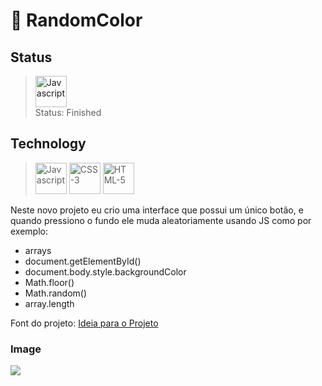 # 🎨 RandomColor

## Status

> <a href="https://bottlenose-clownfish-73c.notion.site/Random-Color-2b4e36413b68471fa5a71ebb2293b6aa"><img src="https://22fde275-a0f7-493a-9331-c31456c551ee.id.repl.co/img/icons8-notion.svg" title="Javascript" style="width: 50px;"></a> <br/>
> Status: Finished

## Technology


> <img src="https://icon.isaacgss.repl.co/img/icons8-javascript.svg" 
        title="Javascript" 
        style="width: 50px;">
> <img src="https://icon.isaacgss.repl.co/img/icons8-css3.svg" 
        title="CSS-3" 
        style="width: 50px;"> 
> <img src="https://icon.isaacgss.repl.co/img/icons8-html-5.svg" 
        title="HTML-5" 
        style="width: 50px;"> 

<p>
  Neste novo projeto eu crio uma interface que possui um único botão, e quando pressiono o fundo ele muda aleatoriamente usando JS como por exemplo:
</p>

* arrays
* document.getElementById()
* document.body.style.backgroundColor
* Math.floor()
* Math.random()
* array.length



Font do projeto: <a href="https://www.freecodecamp.org/portuguese/news/40-projetos-em-javascript-para-iniciantes-ideias-simples-para-comecar-a-programar-em-js/">Ideia para o Projeto</a>

### Image 

<img src="https://media-exp1.licdn.com/dms/image/C4D22AQH4d41NkXithQ/feedshare-shrink_800/0/1656443101339?e=1659571200&v=beta&t=2ymmV4ckkk0Nuzjcsq_bB6CEhOXy5b53XwPLZi1AnM8">
